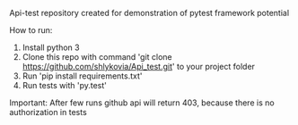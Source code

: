 Api-test repository created for demonstration of pytest framework potential

How to run:
1. Install python 3
2. Clone this repo with command 'git clone https://github.com/shlykovia/Api_test.git' to your project folder
3. Run 'pip install requirements.txt'
4. Run tests with 'py.test'

Important:
After few runs github api will return 403, because there is no authorization in tests
